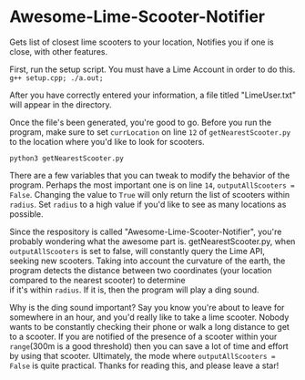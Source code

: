 # Awesome-Lime-Scooter-Notifier
Gets list of closest lime scooters to your location, Notifies you if one is close, with other features.

First, run the setup script. You must have a Lime Account in order to do this.
```g++ setup.cpp; ./a.out;```

After you have correctly entered your information, a file titled "LimeUser.txt" will appear in the directory.

Once the file's been generated, you're good to go.
Before you run the program, make sure to set ```currLocation``` on line ```12``` of ```getNearestScooter.py``` to the location where you'd like to look for scooters.

```python3 getNearestScooter.py```

There are a few variables that you can tweak to modify the behavior of the program.
Perhaps the most important one is on line ```14```, ```outputAllScooters = False```. Changing the value to ```True``` will only return the list of scooters within ```radius```.
Set ```radius``` to a high value if you'd like to see as many locations as possible.

Since the respository is called "Awesome-Lime-Scooter-Notifier", you're probably wondering what the awesome part is.
getNearestScooter.py, when ```outputAllScooters``` is set to false, will constantly query the Lime API, seeking new scooters.
Taking into account the curvature of the earth, the program detects the distance between two coordinates (your location compared to  the nearest scooter) to determine  
if it's within ```radius```. If it is, then the program will play a ding sound. 

Why is the ding sound important? Say you know you're about to leave for somewhere in an hour, and you'd really like to take a lime scooter. Nobody wants to be constantly checking their phone or walk a long distance to get to a scooter. If you are notified of the presence of a scooter within your ```range```(300m is a good threshold) then you can save a lot of time and effort by using that scooter. Ultimately, the mode where ```outputAllScooters = False``` is quite practical. Thanks for reading this, and please leave a star!
